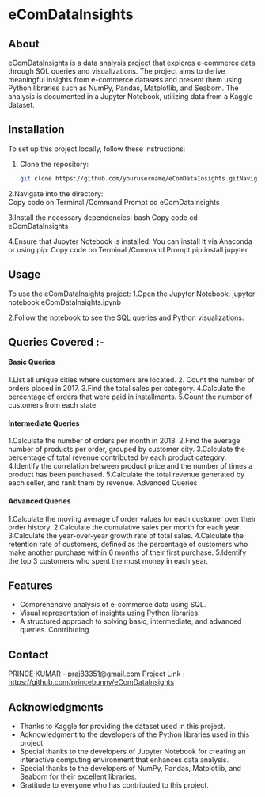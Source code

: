 # eComDataInsights

## About

eComDataInsights is a data analysis project that explores e-commerce data through SQL queries and visualizations. The project aims to derive meaningful insights from e-commerce datasets and present them using Python libraries such as NumPy, Pandas, Matplotlib, and Seaborn. The analysis is documented in a Jupyter Notebook, utilizing data from a Kaggle dataset.

## Installation

To set up this project locally, follow these instructions:

1. Clone the repository:

   ```bash
   git clone https://github.com/yourusername/eComDataInsights.gitNavigate to the

2.Navigate into the directory:   
   Copy code on Terminal /Command Prompt
    cd eComDataInsights

3.Install the necessary dependencies:
 bash
Copy code
cd eComDataInsights
   
4.Ensure that Jupyter Notebook is installed. You can install it via Anaconda or using pip:
  Copy code on Terminal /Command Prompt
    pip install jupyter
    
## Usage

 To use the eComDataInsights project:
  1.Open the Jupyter Notebook:
    jupyter notebook eComDataInsights.ipynb
    
  2.Follow the notebook to see the SQL queries and Python visualizations. 
  
## Queries Covered :-

#### Basic Queries

 1.List all unique cities where customers are located.
 2. Count the number of orders placed in 2017.
 3.Find the total sales per category.
 4.Calculate the percentage of orders that were paid in installments.
 5.Count the number of customers from each state.

#### Intermediate Queries

 1.Calculate the number of orders per month in 2018.
 2.Find the average number of products per order, grouped by customer city.
 3.Calculate the percentage of total revenue contributed by each product category.
 4.Identify the correlation between product price and the number of times a product 
   has been purchased.
 5.Calculate the total revenue generated by each seller, and rank them by revenue.
   Advanced Queries

#### Advanced Queries   

 1.Calculate the moving average of order values for each customer over their order 
   history.
 2.Calculate the cumulative sales per month for each year.
 3.Calculate the year-over-year growth rate of total sales.
 4.Calculate the retention rate of customers, defined as the percentage of customers 
   who make another purchase within 6 months of their first purchase.
 5.Identify the top 3 customers who spent the most money in each year.
 
## Features

 * Comprehensive analysis of e-commerce data using SQL.
 * Visual representation of insights using Python libraries.
 * A structured approach to solving basic, intermediate, and advanced queries.
  Contributing

## Contact

  PRINCE KUMAR - praj83351@gmail.com
  Project Link : https://github.com/princebunny/eComDataInsights

## Acknowledgments

 * Thanks to Kaggle for providing the dataset used in this project.
 * Acknowledgment to the developers of the Python libraries used in this project
 * Special thanks to the developers of Jupyter Notebook for creating an interactive 
   computing environment that enhances data analysis.
 * Special thanks to the developers of NumPy, Pandas, Matplotlib, and Seaborn for 
   their excellent libraries.
 * Gratitude to everyone who has contributed to this project.
   
  

  
